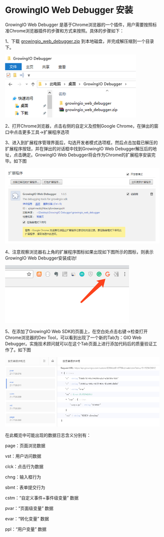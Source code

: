 # GrowingIO Web Debugger 安装

GrowingIO Web Debugger 是基于Chrome浏览器的一个插件，用户需要按照标准Chrome浏览器插件的步骤和方式来按照。具体的步骤如下：

1、下载 [growingio\_web\_debugger.zip](http://assets.growingio.com/growingio_web_debugger.zip) 到本地磁盘，并完成解压缩到一个目录下。

![](../../.gitbook/assets/webdebuggerinstall2.png)

2、打开Chrome浏览器，点击右侧的自定义及控制Google Chrome，在弹出的窗口中点击更多工具-&gt;扩展程序选项

3、进入到扩展程序管理界面后，勾选开发者模式选项框，然后点击加载已解压的扩展程序按钮，并在弹出的对话框中找到GrowingIO Web Debugger解压后的地址，点击确定。GrowingIO Web Debugger将会作为Chrome的扩展程序安装完毕。如下图

![](../../.gitbook/assets/webdebuggerinstall3.png)

4、注意观察浏览器右上角的扩展程序图标如果出现如下图所示的图标，则表示GrowingIO Web Debugger安装成功!

![](../../.gitbook/assets/image%20%283%29.png)

5、在添加了GrowingIO Web SDK的页面上，在空白处点击右键-&gt;检查打开Chrome浏览器的Dev Tool，可以看到出现了一个新的Tab为：GIO Web Debugger。实施技术顾问就可以在这个Tab页面上进行添加代码后的质量验证工作了。如下图

![](../../.gitbook/assets/webdebuggerinstall5.png)

在此概览中可能出现的数据日志含义分别有：

page：页面浏览数据

vst：用户访问数据

clck：点击行为数据

chng：输入框行为

sbmt：表单提交行为

cstm：“自定义事件+事件级变量” 数据

pvar：“页面级变量” 数据

evar：“转化变量” 数据

ppl：“用户变量” 数据

